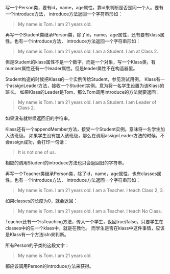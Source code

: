 写一个Person类，要有id，name，age属性，靠id来判断是否是同一个人。要有一个introduce方法，
introduce方法返回一个字符串形如：

>My name is Tom. I am 21 years old.

再写一个Student类继承Person类，除了id，name，age属性，还有要有klass属性。也有一个introduce方法，
introduce方法返回一个字符串形如：

>My name is Tom. I am 21 years old. I am a Student. I am at Class 2.

但是Student的klass属性不是一个数字，而是一个对象，写一个Klass类，有number属性还有一个leader属性。但是leader属性不在构造器里。

Student构造的时候把Klass的一个实例传给Student，参见测试用例。
Klass有一个assignLeader方法，接收一个Student实例。意为将一名学生设置为该Klass的班长。
如果Klass的Leader是Tom，那么Tom调用introduce的方法就要返回：

>My name is Tom. I am 21 years old. I am a Student. I am Leader of Class 2.

如果没有就继续返回旧的字符串。

Klass还有一个appendMember方法，接受一个Student实例。意味将一名学生加入该班级。
如果学生没有加入该班级，那么在调用assignLeader方法的时候，不会assign成功，会打印一句话：

>It is not one of us.

相应的调用Student的introduce方法也只会返回旧的字符串。

再写一个Teacher类继承Person类，除了id，name，age属性，也有classes属性。也有一个introduce方法，
introduce方法返回一个字符串形如：

>My name is Tom. I am 21 years old. I am a Teacher. I teach Class 2, 3.

如果classes的长度为0，就会返回：

>My name is Tom. I am 21 years old. I am a Teacher. I teach No Class.

Teacher还有一个isTeaching方法，传入一个学生，返回true/false。只要学生在classes中的任一个klass中，就是在教他。
而学生是否在klass中这件事情，应该是Klass有一个方法isIn来判断。

所有Person的子类的这段文字：

>My name is Tom. I am 21 years old.

都应该调用Person的introduce方法来获得。
